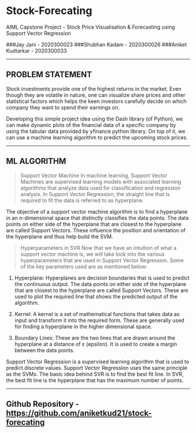 # Stock-Forecating

AIML Capstone Project - Stock Price Visualisation & Forecasting using Support Vector Regression

###Jay Jani - 2020300023
###Shubhan Kadam - 2020300026
###Aniket Kudtarkar - 2020300033

-------------------
PROBLEM STATEMENT
-------------------

Stock investments provide one of the highest returns in the market. Even though they are volatile in nature, one can visualize share prices and other statistical factors which helps the keen investors carefully decide on which company they want to spend their earnings on. 

Developing this simple project idea using the Dash library (of Python), we can make dynamic plots of the financial data of a specific company by using the tabular data provided by yfinance python library. On top of it, we can use a machine learning algorithm to predict the upcoming stock prices.

-------------------
ML ALGORITHM
-------------------

> Support Vector Machine
In machine learning, Support Vector Machines are supervised learning models with associated learning algorithms that analyze data used for classification and regression analysis. In Support Vector Regression, the straight line that is required to fit the data is referred to as hyperplane.

The objective of a support vector machine algorithm is to find a hyperplane in an n-dimensional space that distinctly classifies the data points. The data points on either side of the hyperplane that are closest to the hyperplane are called Support Vectors. These influence the position and orientation of the hyperplane and thus help build the SVM.

> Hyperparameters in SVR
Now that we have an intuition of what a support vector machine is, we will take look into the various hyperparameters that are used in Support Vector Regression. Some of the key parameters used are as mentioned below:

1. Hyperplane:
Hyperplanes are decision boundaries that is used to predict the continuous output. The data points on either side of the hyperplane that are closest to the hyperplane are called Support Vectors. These are used to plot the required line that shows the predicted output of the algorithm.

2. Kernel:
A kernel is a set of mathematical functions that takes data as input and transform it into the required form. These are generally used for finding a hyperplane in the higher dimensional space.

3. Boundary Lines:
These are the two lines that are drawn around the hyperplane at a distance of ε (epsilon). It is used to create a margin between the data points.

Support Vector Regression is a supervised learning algorithm that is used to predict discrete values. Support Vector Regression uses the same principle as the SVMs. The basic idea behind SVR is to find the best fit line. In SVR, the best fit line is the hyperplane that has the maximum number of points.

-------------------
Github Repository - https://github.com/aniketkud21/stock-forecating
-------------------






